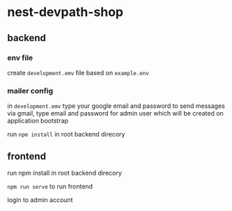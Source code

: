 # nest-devpath-shop


## backend

### env file
create ```development.emv``` file based on ```example.env```

### mailer config
in  ```development.emv``` type your google email and password to send messages via gmail, type email and password for admin user which will be created on application bootstrap

run ```npm install``` in root backend direcory


## frontend

run npm install in root backend direcory

```npm run serve``` to run frontend

login to admin account
